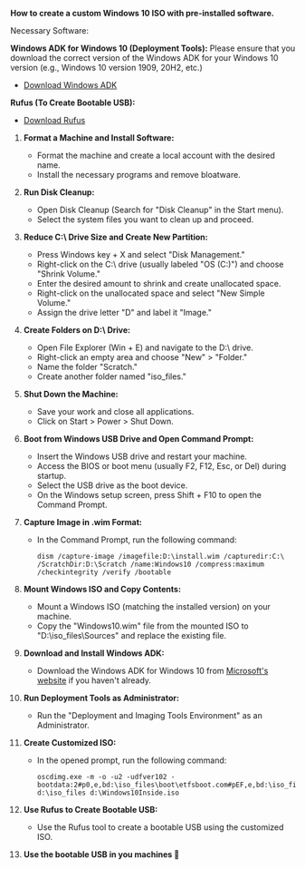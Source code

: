 **How to create a custom Windows 10 ISO with pre-installed software.**

Necessary Software:

**Windows ADK for Windows 10 (Deployment Tools):** Please ensure that you download the correct version of the Windows ADK for your Windows 10 version (e.g., Windows 10 version 1909, 20H2, etc.)
   - [Download Windows ADK](https://developer.microsoft.com/en-us/windows/hardware/windows-assessment-deployment-kit)

**Rufus (To Create Bootable USB):**
   - [Download Rufus](https://rufus.ie/)


1. **Format a Machine and Install Software:**
   - Format the machine and create a local account with the desired name.
   - Install the necessary programs and remove bloatware.

2. **Run Disk Cleanup:**
   - Open Disk Cleanup (Search for "Disk Cleanup" in the Start menu).
   - Select the system files you want to clean up and proceed.

3. **Reduce C:\ Drive Size and Create New Partition:**
   - Press Windows key + X and select "Disk Management."
   - Right-click on the C:\ drive (usually labeled "OS (C:)") and choose "Shrink Volume."
   - Enter the desired amount to shrink and create unallocated space.
   - Right-click on the unallocated space and select "New Simple Volume."
   - Assign the drive letter "D" and label it "Image."

4. **Create Folders on D:\ Drive:**
   - Open File Explorer (Win + E) and navigate to the D:\ drive.
   - Right-click an empty area and choose "New" > "Folder."
   - Name the folder "Scratch."
   - Create another folder named "iso_files."

5. **Shut Down the Machine:**
   - Save your work and close all applications.
   - Click on Start > Power > Shut Down.

6. **Boot from Windows USB Drive and Open Command Prompt:**
   - Insert the Windows USB drive and restart your machine.
   - Access the BIOS or boot menu (usually F2, F12, Esc, or Del) during startup.
   - Select the USB drive as the boot device.
   - On the Windows setup screen, press Shift + F10 to open the Command Prompt.

7. **Capture Image in .wim Format:**
   - In the Command Prompt, run the following command:
     ```
     dism /capture-image /imagefile:D:\install.wim /capturedir:C:\ /ScratchDir:D:\Scratch /name:Windows10 /compress:maximum /checkintegrity /verify /bootable
     ```

8. **Mount Windows ISO and Copy Contents:**
   - Mount a Windows ISO (matching the installed version) on your machine.
   - Copy the "Windows10.wim" file from the mounted ISO to "D:\iso_files\Sources" and replace the existing file.

9. **Download and Install Windows ADK:**
   - Download the Windows ADK for Windows 10 from [Microsoft's website](https://developer.microsoft.com/en-us/windows/hardware/windows-assessment-deployment-kit) if you haven't already.

10. **Run Deployment Tools as Administrator:**
    - Run the "Deployment and Imaging Tools Environment" as an Administrator.

11. **Create Customized ISO:**
    - In the opened prompt, run the following command:
      ```
      oscdimg.exe -m -o -u2 -udfver102 -bootdata:2#p0,e,bd:\iso_files\boot\etfsboot.com#pEF,e,bd:\iso_files\efi\microsoft\boot\efisys.bin d:\iso_files d:\Windows10Inside.iso
      ```

12. **Use Rufus to Create Bootable USB:**
    - Use the Rufus tool to create a bootable USB using the customized ISO.
  
13. **Use the bootable USB in you machines 🙂**
